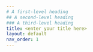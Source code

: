 ```yaml
---
# A first-level heading
## A second-level heading
### A third-level heading
title: <enter your title here>
layout: default
nav_order: 1
---
```

